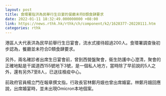 ```yaml
---
layout: post
title: 食環署指洪為民舉行生日宴的餐廳未符D類食肆要求
date: 2022-01-11 18:32:49.000000000 +08:00
link: https://news.rthk.hk/rthk/ch/component/k2/1628377-20220111.htm
categories: rthk
---
```


港區人大代表洪為民早前舉行生日宴會，流水式接待超過200人。食環署調查後初步認為，餐廳並未符合D類食肆要求。

另外，兩名確診者出席生日宴會前，曾到西營盤聚會，衞生防護中心澄清，聚會的正確地點是干諾道西155號地下3號，是一個私人地方，當時除了早前說的5人之外，還有另外7至8人，已送往檢疫中心。

前政府官員楊立門在報章撰文指，行政長官林鄭月娥也曾出席婚宴。林鄭月娥回應說，出席婚宴時，並未出現Omicron本地個案。
